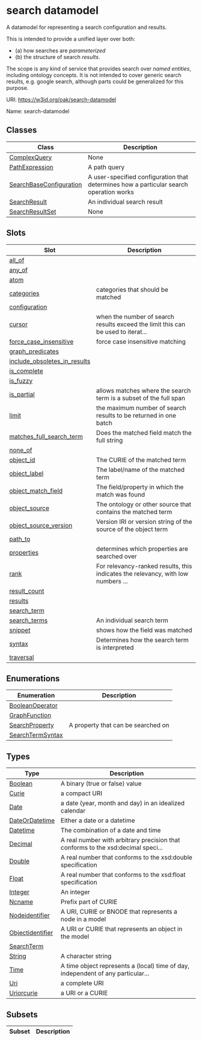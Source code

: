 # search datamodel

A datamodel for representing a search configuration and results.

This is intended to provide a unified layer over both:

- (a) how searches are *parameterized*
- (b) the structure of search *results*.

The scope is any kind of service that provides search over *named entities*, including ontology concepts. It is not intended to cover generic
search results, e.g. google search, although parts could be generalized for this purpose.

URI: https://w3id.org/oak/search-datamodel

Name: search-datamodel



## Classes

| Class | Description |
| --- | --- |
| [ComplexQuery](ComplexQuery.md) | None |
| [PathExpression](PathExpression.md) | A path query |
| [SearchBaseConfiguration](SearchBaseConfiguration.md) | A user-specified configuration that determines how a particular search operation works |
| [SearchResult](SearchResult.md) | An individual search result |
| [SearchResultSet](SearchResultSet.md) | None |



## Slots

| Slot | Description |
| --- | --- |
| [all_of](all_of.md) |  |
| [any_of](any_of.md) |  |
| [atom](atom.md) |  |
| [categories](categories.md) | categories that should be matched |
| [configuration](configuration.md) |  |
| [cursor](cursor.md) | when the number of search results exceed the limit this can be used to iterat... |
| [force_case_insensitive](force_case_insensitive.md) | force case insensitive matching |
| [graph_predicates](graph_predicates.md) |  |
| [include_obsoletes_in_results](include_obsoletes_in_results.md) |  |
| [is_complete](is_complete.md) |  |
| [is_fuzzy](is_fuzzy.md) |  |
| [is_partial](is_partial.md) | allows matches where the search term is a subset of the full span |
| [limit](limit.md) | the maximum number of search results to be returned in one batch |
| [matches_full_search_term](matches_full_search_term.md) | Does the matched field match the full string |
| [none_of](none_of.md) |  |
| [object_id](object_id.md) | The CURIE of the matched term |
| [object_label](object_label.md) | The label/name of the matched term |
| [object_match_field](object_match_field.md) | The field/property in which the match was found |
| [object_source](object_source.md) | The ontology or other source that contains the matched term |
| [object_source_version](object_source_version.md) | Version IRI or version string of the source of the object term |
| [path_to](path_to.md) |  |
| [properties](properties.md) | determines which properties are searched over |
| [rank](rank.md) | For relevancy-ranked results, this indicates the relevancy, with low numbers ... |
| [result_count](result_count.md) |  |
| [results](results.md) |  |
| [search_term](search_term.md) |  |
| [search_terms](search_terms.md) | An individual search term |
| [snippet](snippet.md) | shows how the field was matched |
| [syntax](syntax.md) | Determines how the search term is interpreted |
| [traversal](traversal.md) |  |


## Enumerations

| Enumeration | Description |
| --- | --- |
| [BooleanOperator](BooleanOperator.md) |  |
| [GraphFunction](GraphFunction.md) |  |
| [SearchProperty](SearchProperty.md) | A property that can be searched on |
| [SearchTermSyntax](SearchTermSyntax.md) |  |


## Types

| Type | Description |
| --- | --- |
| [Boolean](Boolean.md) | A binary (true or false) value |
| [Curie](Curie.md) | a compact URI |
| [Date](Date.md) | a date (year, month and day) in an idealized calendar |
| [DateOrDatetime](DateOrDatetime.md) | Either a date or a datetime |
| [Datetime](Datetime.md) | The combination of a date and time |
| [Decimal](Decimal.md) | A real number with arbitrary precision that conforms to the xsd:decimal speci... |
| [Double](Double.md) | A real number that conforms to the xsd:double specification |
| [Float](Float.md) | A real number that conforms to the xsd:float specification |
| [Integer](Integer.md) | An integer |
| [Ncname](Ncname.md) | Prefix part of CURIE |
| [Nodeidentifier](Nodeidentifier.md) | A URI, CURIE or BNODE that represents a node in a model |
| [Objectidentifier](Objectidentifier.md) | A URI or CURIE that represents an object in the model |
| [SearchTerm](SearchTerm.md) |  |
| [String](String.md) | A character string |
| [Time](Time.md) | A time object represents a (local) time of day, independent of any particular... |
| [Uri](Uri.md) | a complete URI |
| [Uriorcurie](Uriorcurie.md) | a URI or a CURIE |


## Subsets

| Subset | Description |
| --- | --- |
